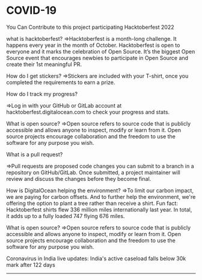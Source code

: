 # COVID-19
You Can Contribute to this project participating Hacktoberfest 2022


what is hacktoberfest?
=>Hacktoberfest is a month-long challenge.
It happens every year in the month of October. Hacktoberfest is open to everyone and it marks the celebration of Open Source. It’s the biggest Open Source event that encourages newbies to participate in Open Source and create their 1st meaningful PR.



How do I get stickers?
=>Stickers are included with your T-shirt, once you completed the requirements to earn a prize.



How do I track my progress?

=>Log in with your GitHub or GitLab account at hacktoberfest.digitalocean.com to check your progress and stats.



What is open source? 
=>Open source refers to source code that is publicly accessible and allows anyone to inspect, modify or learn from it. Open source projects encourage collaboration and the freedom to use the software for any purpose you wish.



What is a pull request? 

=>Pull requests are proposed code changes you can submit to a branch in a repository on GitHub/GitLab. Once submitted, a project maintainer will review and discuss the changes before they become final. 



How is DigitalOcean helping the environment? 
=>To limit our carbon impact, we are paying for carbon offsets. And to further help the environment, we're offering the option to plant a tree rather than receive a shirt.
Fun fact: Hacktoberfest shirts flew 336 million miles internationally last year. In total, it adds up to a fully loaded 747 flying 676 miles.



What is open source? 
=>Open source refers to source code that is publicly accessible and allows anyone to inspect, modify or learn from it. Open source projects encourage collaboration and the freedom to use the software for any purpose you wish.

Coronavirus in India live updates: India's active caseload falls below 30k mark after 122 days


---------------------------------------------------------------------------------------------------------------------------------------------------------------------------------

